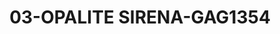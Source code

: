 ---
title: 03-OPALITE SIRENA-GAG1354
image: 03-OPALITE SIRENA-GAG1354.jpg
brand: gaggioli-sposi
layout: vestito
---